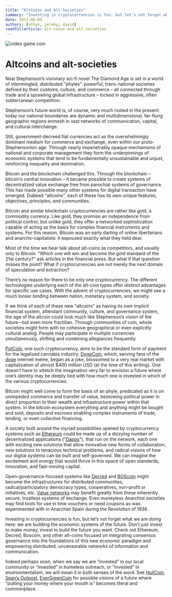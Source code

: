 ```yaml
---
title: "AltCoins and Alt-Societies"
summary: "Investing in cryptocurrencies is fun, but let’s not forget what we are doing: building the economic systems of the future."
date: 2017-06-09
authors: [ethan, jeremy, david]
readfullarticle: alt-coins-and-alt-societies
---
```


<img src="/assets/img/blog/coin.gif" class="center-element" alt="video game coin">

# Altcoins and alt-societies

Neal Stephenson’s visionary sci-fi novel The Diamond Age is set in a world of intermingled, distributed “phyles”: powerful, trans-national societies defined by their customs, culture, and commerce – all connected through trade and a sprawling global infrastructure – locked in aggressive, often subterranean competition.
 
Stephenson’s future world is, of course, very much rooted in the present: today our national boundaries are dynamic and multidimensional, far-flung geographic regions enmesh in vast networks of communication, capital, and cultural interchange.
 
Still, government-decreed fiat currencies act as the overwhelmingly dominant medium for commerce and exchange, even within our proto-Stephensonion age. Through nearly impenetrably opaque mechanisms of national and corporate management they form the underpinnings of economic systems that tend to be fundamentally unsustainable and unjust, reinforcing inequality and domination.
 
Bitcoin and the blockchain challenged this. Through the blockchain – bitcoin’s central innovation – it became possible to create systems of decentralized value exchange free from parochial systems of governance. This has made possible many other systems for digital transaction have emerged. Dubbed “altcoins”, each of these has its own unique features, objectives, principles, and communities.
 
Bitcoin and similar blockchain cryptocurrencies are rather like gold, a commodity currency. Like gold, they promise an independence from political control, but unlike gold, they offer a networked sophistication capable of acting as the basis for complex financial instruments and systems. For this reason, Bitcoin was an early darling of online libertarians and anarcho-capitalists: it espoused exactly what they held dear.
 
Most of the time we hear talk about alt-coins as competitors, and usually only to Bitcoin. “Which one will win and become the gold standard of the 21st century?” ask articles in the financial press. But what if that question misses the point? What if cryptocurrencies are not merely the next domain of speculation and extraction?
 
There’s no reason for there to be only one cryptocurrency. The different technologies underlying each of the alt-coin types offer distinct advantages for specific use cases. With the advent of cryptocurrencies, we might see a much looser binding between nation, monetary system, and society.
 
If we think of each of these new “altcoins” as having its own implicit financial system, attendant community, culture, and governance system, the age of the altcoin could look much like Stephenson’s vision of the future--but even more fractilian. Through communities of coin, whole societies might form with no cohesive geographical or even explicitly cultural analog. People may participate in multiple currencies simultaneously, shifting and combining allegiances frequently. 
 
[PotCoin](http://www.potcoin.com/), one such cryptocurrency, aims to be the standard form of payment for the legalized cannabis industry. [DogeCoin](http://dogecoin.com/), which, serving fans of the [doge](http://knowyourmeme.com/memes/doge) internet meme, began as a joke, blossomed to a very real market with capitalization of almost $400 million USD (at the time of this writing). One doesn’t have to stretch the imagination very far to envision a future where one’s identity may be deeply tied with how much one is invested in which of the various cryptocurrencies.
 
Bitcoin might well come to form the basis of an phyle, predicated as it is on unimpeded commerce and transfer of value, bestowing political power in direct proportion to their wealth and infrastructure power within that system. In the bitcoin ecosystem everything and anything might be bought and sold, deposits and escrows enabling complex instruments of trade, lending, or even collective financing.
 
A society built around the myriad possibilities opened by cryptocurrency systems such as [Ethereum](https://www.ethereum.org/) could be made up of a dizzying number of decentralized applications (“[Dapps](https://dapps.ethercasts.com/)”), that run on the network, each one with exciting new solutions that allow innovative new forms of collaboration, new solutions to tenacious technical problems, and radical visions of how our digital systems can be built and self-governed. We can imagine the excitement and energy that would thrive in this space of open standards, innovation, and fast-moving capital.
 
Open-governance-focused systems like [Decred](https://www.decred.org/) and [BOScoin](https://boscoin.io/en/home/) might become the infrastructures for distributed communities, radical/participatory democracy types, cooperatives, non-profit or initiatives, etc. [Value networks](https://wiki.p2pfoundation.net/Value_Network) may benefit greatly from these inherently secure, trustless systems of exchange. Even moneyless Anarchist societies may find tools for use in time vouchers or need coupons as was experimented with in Anarchist Spain during the Revolution of 1936.
 
Investing in cryptocurrencies is fun, but let’s not forget what we are doing here: we are building the economic systems of the future. Don’t just invest to make money, invest to build the future you want. Check out Ethereum, Decred, Boscoin, and other alt-coins focused on integrating consensus governance into the foundations of this new economic paradigm and empowering distributed, uncensorable networks of information and communication.
 
Indeed perhaps soon, when we say we are “invested” in our local community or “invested” in homeless outreach, or “invested” in environmentalism, we will mean it in both senses of the word. See [HullCoin](http://www.coindesk.com/hullcoin-worlds-first-local-government-cryptocurrency/), [Sean’s Outpost](http://www.seansoutpost.com/), [EverGreenCoin](https://evergreencoin.org/) for possible visions of a future where “putting your money where your mouth is” becomes literal and commonplace.
